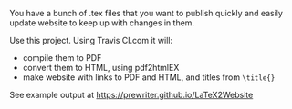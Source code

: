 You have a bunch of .tex files that you want to publish quickly and easily update website to keep up with changes in them. 

Use this project. Using Travis CI.com it will:
- compile them to PDF
- convert them to HTML, using pdf2htmlEX
- make website with links to PDF and HTML, and titles from `\title{}`

See example output at https://prewriter.github.io/LaTeX2Website